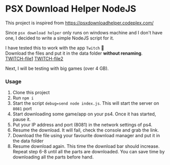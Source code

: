 # PSX Download Helper NodeJS

This project is inspired from https://psxdownloadhelper.codeplex.com/

Since `psx download helper` only runs on windows machine and I don't have one,
I decided to write a simple NodeJS script for it.

I have tested this to work with the app `Twitch` :tada: <br/>
Download the files and put it in the data folder __without renaming__. <br/>
[TWITCH-file1](http://gs2.ww.prod.dl.playstation.net/gs2/appkgo/prod/CUSA03398_00/3/f_82db308fa9e8f6bc182184bda7356aff43fed62047b1628f38d4809dc076a129/f/EP8816-CUSA03398_00-TWITCHPS4APPSCEE.pkg?downloadId=00000050&du=000000000000005000e21de152f381e2&country=in&downloadType=ob&q=a8318f20bb9240e28bc92c6539296c53e7b1ba45be89a14559d619693330d2b3&threadId=0&serverIpAddr=192.168.1.3&r=00000055)
[TWITCH-file2](http://gs2.ww.prod.dl.playstation.net/gs2/ppkgo/prod/CUSA03398_00/11/f_61028cb42c1a6b407a14bb41b00f2fe68964a093b661014cdc45924ce817aba4/f/EP8816-CUSA03398_00-TWITCHPS4APPSCEE-A0111-V0100.pkg?downloadId=00000052&du=000000000000005200e21de2eb164f9e&downloadType=ob&product=0184&threadId=1&serverIpAddr=192.168.1.3&r=00000046)

Next, I will be testing with big games (over 4 GB).

### Usage
1. Clone this project
2. Run `npm i`
3. Start the script `debug=send node index.js`. This will start the server on `8081` port
4. Start downloading some game/app on your ps4. Once it has started, pause it.
5. Put your IP address and port (8081) in the network settings of ps4.
6. Resume the download. It will fail, check the console and grab the link.
7. Download the file using your favourite download manager and put it in the data folder
8. Resume download again. This time the download bar should increase. Repeat step 6-8 until all the parts are downloaded. You can save time by downloading all the parts before hand.
